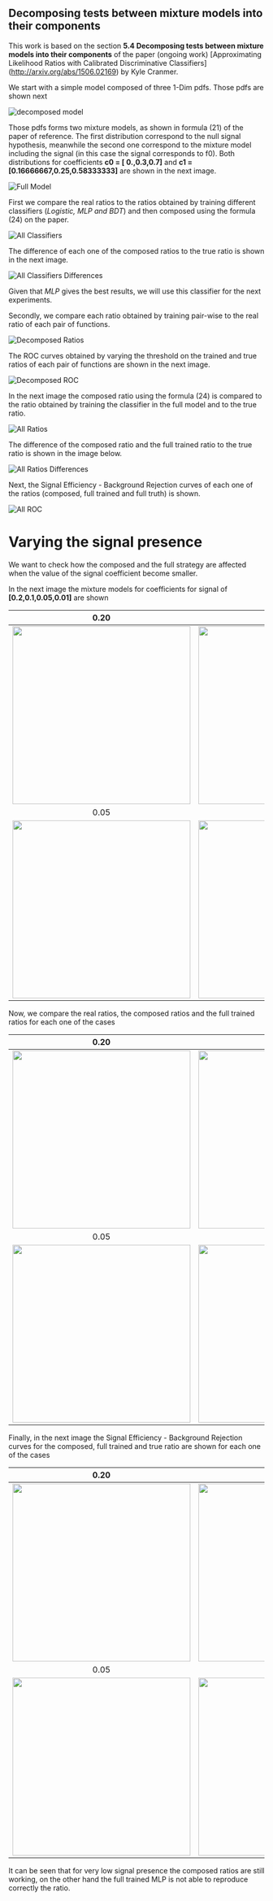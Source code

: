 ## Decomposing tests between mixture models into their components

This work is based on the section **5.4 Decomposing tests between mixture models into their components** 
of the paper (ongoing work) [Approximating Likelihood Ratios with Calibrated Discriminative Classifiers]
(http://arxiv.org/abs/1506.02169) by Kyle Cranmer.

We start with a simple model composed of three 1-Dim pdfs. Those pdfs are shown next

![decomposed model](https://github.com/jgpavez/systematics/blob/master/plots/mlp/0.10/decomposed_model.png)

Those pdfs forms two mixture models, as shown in formula (21) of the paper of reference.
The first distribution correspond to the null signal hypothesis, meanwhile the second one 
correspond to the mixture model including the signal (in this case the signal corresponds to f0). 
Both distributions for coefficients **c0 = [ 0.,0.3,0.7]** and **c1 = [0.16666667,0.25,0.58333333]**
are shown in the next image.

![Full Model](https://github.com/jgpavez/systematics/blob/master/plots/mlp/0.10/full_model.png)

First we compare the real ratios to the ratios obtained by training different classifiers (*Logistic, MLP and BDT*) and then composed using the formula (24) on the paper.

![All Classifiers](https://github.com/jgpavez/systematics/blob/master/plots/comp_train_all_ratio.png)

The difference of each one of the composed ratios to the true ratio is shown in the next image.

![All Classifiers Differences](https://github.com/jgpavez/systematics/blob/master/plots/comp_train_all_diff.png)

Given that *MLP* gives the best results, we will use this classifier for the next experiments.

Secondly, we compare each ratio obtained by training pair-wise to the real ratio of each pair of functions.

![Decomposed Ratios](https://github.com/jgpavez/systematics/blob/master/plots/mlp/0.10/dec_comparison_mlp_ratio.png)

The ROC curves obtained by varying the threshold on the trained and true ratios of each pair of functions are shown in the next image.

![Decomposed ROC](https://github.com/jgpavez/systematics/blob/master/plots/mlp/0.10/dec_comparison_mlp_roc.png)

In the next image the composed ratio using the formula (24) is compared to the ratio obtained by training the classifier 
in the full model and to the true ratio.

![All Ratios](https://github.com/jgpavez/systematics/blob/master/plots/full_comparison_mlp_ratio.png)

The difference of the composed ratio and the full trained ratio to the true ratio is shown in the image below.

![All Ratios Differences](https://github.com/jgpavez/systematics/blob/master/plots/full_comparison_mlp_diff.png)

Next, the Signal Efficiency - Background Rejection curves of each one of the ratios (composed, full trained and full truth) is shown.

![All ROC](https://github.com/jgpavez/systematics/blob/master/plots/full_comparison_mlp_sigbkg.png)

# Varying the signal presence 

We want to check how the composed and the full strategy are affected when the value of the 
signal coefficient become smaller.

In the next image the mixture models for coefficients for signal of **[0.2,0.1,0.05,0.01]** are 
shown

 0.20                   | 0.10
:-------------------------:|:-------------------------:
<img src="https://github.com/jgpavez/systematics/blob/master/plots/mlp/0.2/full_model.png" width="350">  | <img src="https://github.com/jgpavez/systematics/blob/master/plots/mlp/0.10/full_model.png" width="350" >
 0.05                   | 0.01
<img src="https://github.com/jgpavez/systematics/blob/master/plots/mlp/0.05/full_model.png" width="350">  | <img src="https://github.com/jgpavez/systematics/blob/master/plots/mlp/0.01/full_model.png" width="350" >

Now, we compare the real ratios, the composed ratios and the full trained ratios for each 
one of the cases

 0.20                   | 0.10
:-------------------------:|:-------------------------:
<img src="https://github.com/jgpavez/systematics/blob/master/plots/mlp/0.2/full_comparison_mlp_ratio.png" width="350">  | <img src="https://github.com/jgpavez/systematics/blob/master/plots/mlp/0.10/full_comparison_mlp_ratio.png" width="350" >
 0.05                   | 0.01
<img src="https://github.com/jgpavez/systematics/blob/master/plots/mlp/0.05/full_comparison_mlp_ratio.png" width="350">  | <img src="https://github.com/jgpavez/systematics/blob/master/plots/mlp/0.01/full_comparison_mlp_ratio.png" width="350" >

Finally, in the next image the Signal Efficiency - Background Rejection curves for the composed, full trained and true ratio are shown for each one of the cases

 0.20                   | 0.10
:-------------------------:|:-------------------------:
<img src="https://github.com/jgpavez/systematics/blob/master/plots/mlp/0.2/full_comparison_mlp_sigbkg.png" width="350">  | <img src="https://github.com/jgpavez/systematics/blob/master/plots/mlp/0.10/full_comparison_mlp_sigbkg.png" width="350" >
 0.05                   | 0.01
<img src="https://github.com/jgpavez/systematics/blob/master/plots/mlp/0.05/full_comparison_mlp_sigbkg.png" width="350">  | <img src="https://github.com/jgpavez/systematics/blob/master/plots/mlp/0.01/full_comparison_mlp_sigbkg.png" width="350" >

It can be seen that for very low signal presence the composed ratios are still working, on the other hand the full trained MLP is not able to reproduce correctly the ratio.

